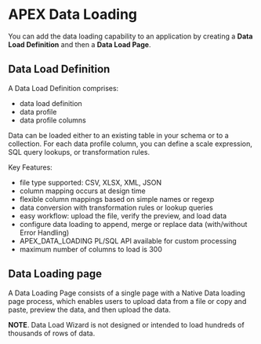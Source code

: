 # APEX Data Loading

You can add the data loading capability to an application by creating a **Data Load Definition** and then a **Data Load Page**. 

## Data Load Definition

A Data Load Definition comprises:
- data load definition
- data profile
- data profile columns

Data can be loaded either to an existing table in your schema or to a collection. For each data profile column, you can define a scale expression, SQL query lookups, or transformation rules.

Key Features:
- file type supported: CSV, XLSX, XML, JSON
- column mapping occurs at design time
- flexible column mappings based on simple names or regexp
- data conversion with transformation rules or lookup queries
- easy workflow: upload the file, verify the preview, and load data
- configure data loading to append, merge or replace data (with/without Error Handling)
- APEX_DATA_LOADING PL/SQL API available for custom processing
- maximum number of columns to load is 300

## Data Loading page

A Data Loading Page consists of a single page with a Native Data loading page process, which enables users to upload data from a file or copy and paste, preview the data, and then upload the data.

**NOTE**. Data Load Wizard is not designed or intended to load hundreds of thousands of rows of data.